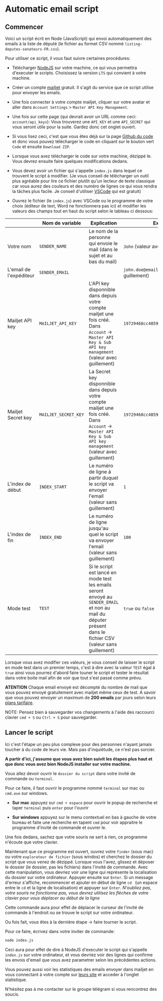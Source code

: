 # Automatic email script

## Commencer

Voici un script écrit en Node (JavaScript) qui envoi automatiquement des emails à la liste de député (le fichier au formet CSV nommé `listing-deputes-senateurs-FR.csv`).

Pour utiliser ce script, il vous faut suivre certaines procédures:

- Télécharger [NodeJS](https://nodejs.org/en/download/) sur votre machine, ce qui vous permettra d'executer le scripts. Choisissez la version `LTS` qui convient à votre machine.

- Créer un compte [mailjet](https://www.mailjet.com/) gratuit. Il s'agit du service que ce script utilise pour envoyer les emails.

- Une fois connecter à votre compte mailjet, cliquer sur votre avatar et aller dans `Account Settings` > `Master API Key Management`.

- Une fois sur cette page (qui devrait avoir un URL comme ceci: `account/api_keys`): Vous trouverez une `API_KEY` et une `API_SECRET` qui vous seront utile pour la suite. Gardez donc cet onglet ouvert.

- Si vous lisez ceci, c'est que vous êtes déjà sur la page [Github du code](https://github.com/KevinTss/node-email-sender) et donc vous pouvez télécharger le code en cliquant sur le bouton vert `Code` et ensuite `Download ZIP`.

- Lorsque vous avez télécharger le code sur votre machine, dézippé le. Vous devrez ensuite faire quelques modifications dedans.

- Vous devez avoir un fichier qui s'appelle `index.js` dans lequel ce trouvent le script à modifier. (Je vous conseil de télécharger un outil plus agréable pour lire ce fichier plutôt qu'un lecteur de texte classique car vous aurez des couleurs et des numéro de lignes ce qui vous rendra la tâches plus facile. Je conseil d'utiliser [VSCode](https://code.visualstudio.com/download) qui est gratuit)

- Ouvrez le fichier (le `index.js`) avec VSCode ou le programme de votre choix (éditeur de text, Word ne fonctionnera pas ici) et modifier les valeurs des champs tout en haut du script selon le tableau ci dessous:

|                         | Nom de variable      | Explication                                                                                                                                                    | Exemple                                       |
| ----------------------- | -------------------- | -------------------------------------------------------------------------------------------------------------------------------------------------------------- | --------------------------------------------- |
| Votre nom               | `SENDER_NAME`        | Le nom de la personne qui envoie le mail (dans le sujet et au bas du mail)                                                                                     | `John` (valeur avec guillement)               |
| L'email de l'expéditeur | `SENDER_EMAIL`       |                                                                                                                                                                | `john.doe@email.com` (valeur avec guillement) |
| Mailjet API key         | `MAILJET_API_KEY`    | L'API key disponnible dans depuis votre compte mailjet une fois créé. Dans `Account` -> `Master API Key & Sub API key management` (valeur avec guillement)     | `19729468cc485976960e579cf0a7dbhu`            |
| Mailjet Secret key      | `MAILJET_SECRET_KEY` | La Secret key disponnible dans depuis votre compte mailjet une fois créé. Dans `Account` -> `Master API Key & Sub API key management` (valeur avec guillement) | `19729468cc485976960e579cf0a7dbhu`            |
| L'index de début        | `INDEX_START`        | Le numéro de ligne à partir duquel le script va envoyer l'email (valeur sans guillement)                                                                       | `1`                                           |
| L'index de fin          | `INDEX_END`          | Le numéro de ligne jusqu'au quel le script va envoyer l'email (valeur sans guillement)                                                                         | `100`                                         |
| Mode test               | `TEST`               | Si le script est lancé en mode test les emails seront envoyé au `SENDER_EMAIL` et non au mail du députer présent dans le fichier CSV (valeur sans guillement)  | `true` ou `false`                             |

Lorsque vous avez modifier ces valeurs, je vous conseil de laisser le script en mode test dans un premier temps, c'est à dire avec la valeur `TEST` égal à `true` ainsi vous pourrez d'abord faire touner le script et tester le résultat dans votre boite mail afin de voir que tout s'est passé comme prévu.

**ATENTION** Chaque email envoyé est décompté du nombre de mail que vous pouvez envoyé gratuitement avec mailjet même ceux de test. A savoir que vous pouvez envoyer un maximum de **200 emails** par jours selon leurs [plans tarifaire](https://www.mailjet.com/pricing/).

NOTE: Pensez bien à sauvegarder vos changements à l'aide des raccourci clavier `cmd + S` ou `Ctrl + S` pour sauvegarder.

## Lancer le script

Ici c'est l'étape un peu plus complexe pour des personnes n'ayant jamais toucher à du code de leurs vie. Mais pas d'inquiètude, ce n'est pas sorcier.

**A partir d'ici, j'assume que vous avez bien suivit les étapes plus haut et que donc vous avez bien NodeJS installer sur votre machine.**

Vous allez devoir ouvrir le `dossier du script` dans votre invité de commande ou `terminal`.

Pour ce faire, il faut ouvrir le programme nommé `terminal` sur mac ou `cmd.exe` sur windows.

- **Sur mac** appuyez sur `cmd + espace` pour ouvrir le popup de recherche et taper `terminal` puis `enter` pour l'ouvrir

- **Sur windows** appuyez sur le menu contextuel en bas à gauche de votre bureau et faite une recherche en tapent `cmd` pour voir appraitre le programme d'invité de commande et ouvrer le.

Une fois dedans, sachez que votre souris ne sert à rien, ce programme n'écoute que votre clavier.

Maintenant que ce programme est ouvert, ouvrez votre `finder` (sous mac) ou votre `explorateur de fichier` (sous windos) et cherchez le dossier du script que vous venez de dézippé. Lorsque vous l'avez, glissez et déposer le dossier (le dossier, pas les fichiers) dans l'invité de commande.
Avec cette manipulation, vous devriez voir une ligne qui représente la localisation du dossier sur votre ordinateur. Appuyer ensuite sur `Enter`.
Si un message d'erreur s'affiche, recommencer et ajouter en début de ligne `cd ` (un espace entre le `cd` et la ligne de localisation) et appuyer sur `Enter`.
_N'oubliez pas, votre souris ne fonctionne pas, vous devrez utilisez les flèches de votre clavier pour vous déplacer au début de la ligne_

Cette commande aura pour effet de déplacer le curseur de l'invité de commande à l'endroit ou se trouve le script sur votre ordinateur.

Ou fois fait, vous êtes à la dernière étape -> faire tourner le script.

Pour ce faire, écrivez dans votre inviter de commande:

```bash
node index.js
```

Ceci aura pour effet de dire à NodeJS d'executer le script qui s'appelle `index.js` sur votre ordinateur, et vous devriez voir des lignes qui confirme les envois d'email que vous avez parametrer selon les précédentes actions.

Vous pouvez aussi voir les statistiques des emails envoyer dans mailjet en vous connectant à votre compte sur [leurs site](https://app.mailjet.com/signin) et acceder à l'onglet statistique.

N'hésitez pas à me contacter sur le groupe télégram si vous rencontrez des soucis.
